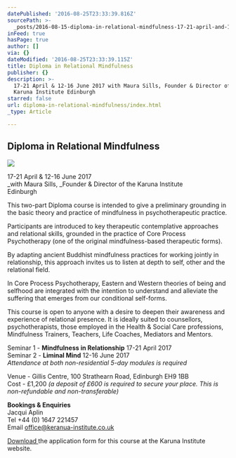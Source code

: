 ```yaml
---
datePublished: '2016-08-25T23:33:39.816Z'
sourcePath: >-
  _posts/2016-08-15-diploma-in-relational-mindfulness-17-21-april-and-12-16-june-2.md
inFeed: true
hasPage: true
author: []
via: {}
dateModified: '2016-08-25T23:33:39.115Z'
title: Diploma in Relational Mindfulness
publisher: {}
description: >-
  17-21 April & 12-16 June 2017 with Maura Sills, Founder & Director of the
  Karuna Institute Edinburgh 
starred: false
url: diploma-in-relational-mindfulness/index.html
_type: Article

---
```

## Diploma in Relational Mindfulness
![](https://the-grid-user-content.s3-us-west-2.amazonaws.com/09645303-c08e-44ec-9b8d-d7d4823da17b.jpg)

17-21 April & 12-16 June 2017  
_with Maura Sills, _Founder & Director of the Karuna Institute  
Edinburgh 

This two-part Diploma course is intended to give a preliminary grounding in the basic theory and practice of mindfulness in psychotherapeutic practice.

Participants are introduced to key therapeutic contemplative approaches and relational skills, grounded in the practice of Core Process Psychotherapy (one of the original mindfulness-based therapeutic forms).

By adapting ancient Buddhist mindfulness practices for working jointly in relationship, this approach invites us to listen at depth to self, other and the relational field.

In Core Process Psychotherapy, Eastern and Western theories of being and selfhood are integrated with the intention to understand and alleviate the suffering that emerges from our conditional self-forms.

This course is open to anyone with a desire to deepen their awareness and experience of relational presence. It is ideally suited to counsellors, psychotherapists, those employed in the Health & Social Care professions, Mindfulness Trainers, Teachers, Life Coaches, Mediators and Mentors.

Seminar 1 - **Mindfulness in Relationship** 17-21 April 2017  
Seminar 2 - **Liminal Mind** 12-16 June 2017  
_Attendance at both non-residential 5-day modules is required_

Venue - Gillis Centre, 100 Strathearn Road, Edinburgh EH9 1BB  
Cost - £1,200 _(a deposit of £600 is required to secure your place. This is non-refundable and non-transferable)_

**Bookings & Enquiries**  
Jacqui Aplin  
Tel +44 (0) 1647 221457  
Email office@keranua-institute.co.uk

[Download ][0]the application form for this course at the Karuna Institute website.

[0]: http://www.karuna-institute.co.uk/ "Karuna Institute"